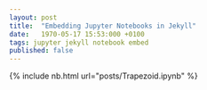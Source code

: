 ```yaml
---
layout: post
title:  "Embedding Jupyter Notebooks in Jekyll"
date:   1970-05-17 15:53:000 +0100
tags: jupyter jekyll notebook embed
published: false
---
```


{% include nb.html url="posts/Trapezoid.ipynb" %}
